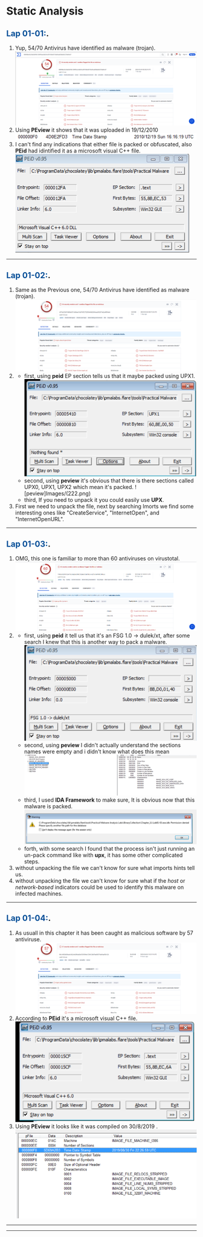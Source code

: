 # Static Analysis

## <span style="color:#004F98;">**Lap 01-01:**</span>.
1. Yup, 54/70 Antivirus have identified as malware (trojan).![virustotal](Images/Screenshot%202023-05-06%20004638.png)
2. Using **PEview** it shows that it was uploaded in 19/12/2010![PEview](Images/Screenshot%202023-05-06%20005149.png)
3. I can't find any indications that either file is packed or obfuscated, also **PEid** had idintified it as a microsoft visual C++ file.![Alt text](Images/11.png)


___

## <span style="color:#004F98;">**Lap 01-02:**</span>.
1. Same as the Previous one, 54/70 Antivirus have identified as malware (trojan).![virustotal](Images/2.png)
2. * first, using **peid** EP section tells us that it maybe packed using UPX1.![PEid](Images/22.png)
   * second, using **peview** it's obvious that there is there sections called UPX0, UPX1, UPX2 which mean it's packed. ![peview]Images/(222.png)
   * third, If you need to unpack it you could easily use **UPX**.  
3. First we need to unpack the file, next by searching Imorts we find some interesting ones like "CreateService", "InternetOpen", and "InternetOpenURL".


___

## <span style="color:#004F98;">**Lap 01-03:**</span>.
1. OMG, this one is familiar to more than 60 antiviruses on virustotal.![totalvirus](Images/3.png)
2. * first, using **peid** it tell us that it's an FSG 1.0 -> dulek/xt, after some search I knew that this is another way to pack a malware.![Alt text](Images/33.png)
   * second, using **peview** I didn't actually understand the sections names were empty and i didn't know what does this mean![Alt text](Images/3333.png)
   * third, I used **IDA Framework** to make sure, It is obvious now that this malware is packed.![IDA](Images/333.png)
   * forth, with some search I found that the process isn't just running an un-pack command like with **upx**, it has some other complicated steps.
3. without unpacking the file we can't know for sure what imports hints tell us.
4. without unpacking the file we can't know for sure what if the *host* or *network-based* indicators could be used to identify this malware on infected machines.

___
## <span style="color:#004F98;">**Lap 01-04:**</span>.

1. As usuall in this chapter it has been caught as malicious software by 57 antiviruse. ![Alt text](Images/4.png)
2. According to **PEid** it's a microsoft visual C++ file.                                                                                                          
   ![Alt text](Images/44.png)
3. Using **PEview** it looks like it was compiled on 30/8/2019 .![Alt text](Images/444.png)

___
___